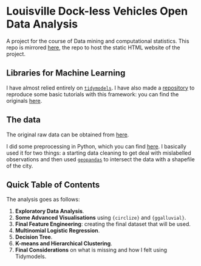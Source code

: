 # Louisville Dock-less Vehicles Open Data Analysis

A project for the course of Data mining and computational statistics.
This repo is mirrored [here](https://github.com/baggiponte/blogdown-escooters-louisville-r), the repo to host the static HTML website of the project.

## Libraries for Machine Learning

I have almost relied entirely on [`tidymodels`](https://github.com/tidymodels/tidymodels).
I have also made a [repository](https://github.com/baggiponte/learn-tidymodels) to reproduce some basic tutorials with this framework:
you can find the originals [here](https://www.tidymodels.org/start/).

## The data

The original raw data can be obtained from [here](https://data.louisvilleky.gov/dataset/dockless-vehicles).

I did some preprocessing in Python, which you can find [here](https://github.com/baggiponte/escooters-louisville-python). I basically used it for two things:
a starting data cleaning to get deal with mislabelled observations and then used [`geopandas`](https://geopandas.org/) to intersect the data with a shapefile of the city.

## Quick Table of Contents

The analysis goes as follows:

1. **Exploratory Data Analysis**.
2. **Some Advanced Visualisations** using `{circlize}` and `{ggalluvial}`.
3. **Final Feature Engineering**: creating the final dataset that will be used.
3. **Multinomial Logistic Regression**.
4. **Decision Tree**.
5. **K-means and Hierarchical Clustering**.
6. **Final Considerations** on what is missing and how I felt using Tidymodels.
